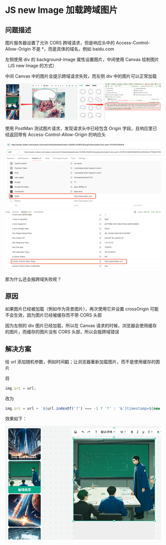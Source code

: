 # JS new Image 加载跨域图片

## 问题描述

图片服务器设置了允许 CORS 跨域请求，但是响应头中的 Access-Control-Allow-Origin 不是 *，而是具体的域名，例如 baidu.com

左侧使用 div 的 background-image 属性设置图片，中间使用 Canvas 绘制图片（JS new Image 的方式）

中间 Canvas 中的图片会提示跨域请求失败，而左侧 div 中的图片可以正常加载

![](./imgs/2.png)

使用 PostMan 测试图片请求，发现请求头中已经包含 Origin 字段，且响应里已经返回带有 Access-Control-Allow-Origin 的响应头

![](./imgs/3.png)

那为什么还会报跨域失败呢？

## 原因

如果图片已经被加载（例如作为背景图片），再次使用它并设置 crossOrigin 可能不会生效，因为图片已经被缓存而不带 CORS 头部

因为左侧的 div 图片已经加载，所以在 Canvas 请求的时候，浏览器会使用缓存的图片，而缓存的图片没有 CORS 头部，所以会报跨域错误

## 解决方案

给 url 添加随机参数，例如时间戳；让浏览器重新加载图片，而不是使用缓存的图片

将

```js
img.src = url;
```

改为

```js
img.src = url + `${url.indexOf('?') === -1 ? '?' : '&'}timestamp=${new Date().getTime()}`;
```

效果如下：

![](./imgs/1.png)
